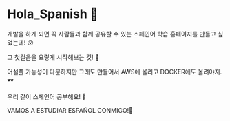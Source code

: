 # Hola_Spanish 👋

개발을 하게 되면 꼭 사람들과 함께 공유할 수 있는 스페인어 학습 홈페이지를 만들고 싶었는데! 😗

그 첫걸음을 요렇게 시작해보는 것! 🍻

어설플 가능성이 다분하지만 그래도 만들어서 AWS에 올리고 DOCKER에도 올려야지. 🕶

우리 같이 스페인어 공부해요! 🐼

VAMOS A ESTUDIAR ESPAÑOL CONMIGO!🍆
